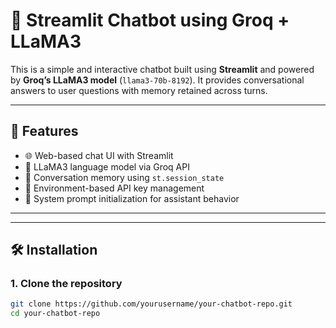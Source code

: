# 🤖 Streamlit Chatbot using Groq + LLaMA3

This is a simple and interactive chatbot built using **Streamlit** and powered by **Groq’s LLaMA3 model** (`llama3-70b-8192`). It provides conversational answers to user questions with memory retained across turns.

---

## 🚀 Features

- 🌐 Web-based chat UI with Streamlit
- 🤖 LLaMA3 language model via Groq API
- 💬 Conversation memory using `st.session_state`
- 🔐 Environment-based API key management
- 🧠 System prompt initialization for assistant behavior

---


---

## 🛠️ Installation

### 1. Clone the repository

```bash
git clone https://github.com/yourusername/your-chatbot-repo.git
cd your-chatbot-repo
